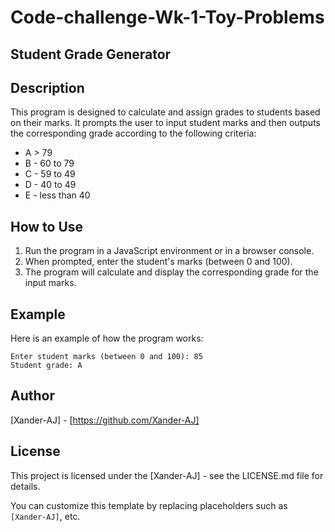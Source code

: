 # Code-challenge-Wk-1-Toy-Problems

## Student Grade Generator

## Description

This program is designed to calculate and assign grades to students based on their marks. It prompts the user to input student marks and then outputs the corresponding grade according to the following criteria:

- A > 79
- B - 60 to 79
- C - 59 to 49
- D - 40 to 49
- E - less than 40

## How to Use

1. Run the program in a JavaScript environment or in a browser console.
2. When prompted, enter the student's marks (between 0 and 100).
3. The program will calculate and display the corresponding grade for the input marks.

## Example

Here is an example of how the program works:

```
Enter student marks (between 0 and 100): 85
Student grade: A
```

## Author

[Xander-AJ] - [https://github.com/Xander-AJ]

## License

This project is licensed under the [Xander-AJ] - see the LICENSE.md file for details.

You can customize this template by replacing placeholders such as `[Xander-AJ]`, etc.
